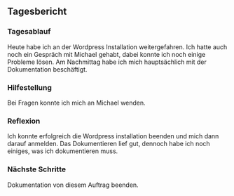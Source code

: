 ## Tagesbericht 


### Tagesablauf
Heute habe ich an der Wordpress Installation weitergefahren. Ich hatte auch noch ein Gespräch mit Michael gehabt, dabei konnte ich noch einige Probleme lösen. Am Nachmittag habe ich mich hauptsächlich mit der Dokumentation beschäftigt.  

### Hilfestellung
Bei Fragen konnte ich mich an Michael wenden. 

### Reflexion
Ich konnte erfolgreich die Wordpress installation beenden und mich dann darauf anmelden. Das Dokumentieren lief gut, dennoch habe ich noch einiges, was ich dokumentieren muss. 

### Nächste Schritte 
Dokumentation von diesem Auftrag beenden.
 

